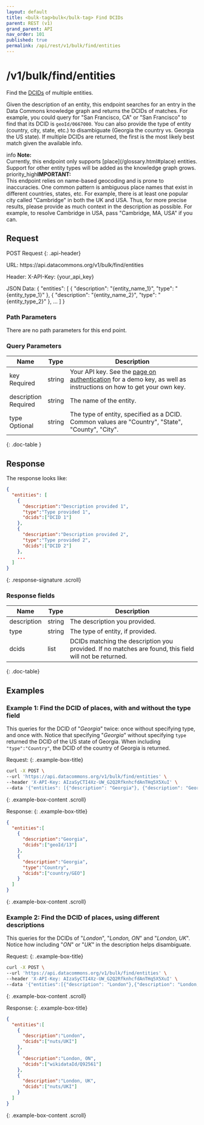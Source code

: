 ```yaml
---
layout: default
title: <bulk-tag>bulk</bulk-tag> Find DCIDs
parent: REST (v1)
grand_parent: API
nav_order: 101
published: true
permalink: /api/rest/v1/bulk/find/entities
---
```


# /v1/bulk/find/entities

Find the [DCIDs](/glossary.html#dcid) of multiple entities.

Given the description of an entity, this endpoint searches for an entry in the Data Commons knowledge graph and returns the DCIDs of matches. For example, you could query for "San Francisco, CA" or "San Francisco" to find that its DCID is `geoId/0667000`. You can also provide the type of entity (country, city, state, etc.) to disambiguate (Georgia the country vs. Georgia the US state). If multiple DCIDs are returned, the first is the most likely best match given the available info.

<div markdown="span" class="alert alert-info" role="alert">
   <span class="material-icons md-16">info </span><b>Note:</b><br />
   Currently, this endpoint only supports [place](/glossary.html#place) entities. Support for other entity types will be added as the knowledge graph grows.
</div>

<div markdown="span" class="alert alert-danger" role="alert">
   <span class="material-icons exclamation-icon">priority_high</span><b>IMPORTANT:</b><br />
   This endpoint relies on name-based geocoding and is prone to inaccuracies. One common pattern is ambiguous place names that exist in different countries, states, etc. For example, there is at least one popular city called "Cambridge" in both the UK and USA. Thus, for more precise results, please provide as much context in the description as possible. For example, to resolve Cambridge in USA, pass "Cambridge, MA, USA" if you can.
</div>

## Request

POST Request
{: .api-header}

<div class="api-signature">
URL:
https://api.datacommons.org/v1/bulk/find/entities

Header:
X-API-Key: {your_api_key}

JSON Data:
{
  "entities": [
    {
        "description": "{entity_name_1}",
        "type": "{entity_type_1}"
    },
    {
        "description": "{entity_name_2}",
        "type": "{entity_type_2}"
    },
    ...
  ]
}
</div>
<script src="/assets/js/syntax_highlighting.js"></script>

### Path Parameters

There are no path parameters for this end point.

### Query Parameters

| Name                                                     | Type   | Description                                                                                                                                                     |
| -------------------------------------------------------- | ------ | --------------------------------------------------------------------------------------------------------------------------------------------------------------- |
| key <br /> <required-tag>Required</required-tag>         | string | Your API key. See the [page on authentication](/api/rest/v1/getting_started#authentication) for a demo key, as well as instructions on how to get your own key. |
| description <br /> <required-tag>Required</required-tag> | string | The name of the entity.                                                                                                                                         |
| type <br /> <optional-tag>Optional</optional-tag>        | string | The type of entity, specified as a DCID. Common values are "Country", "State", "County", "City".                                                                         |
{: .doc-table }

## Response

The response looks like:

```json
{
  "entities": [
    {
      "description":"Description provided 1",
      "type":"Type provided 1",
      "dcids":["DCID 1"]
    },
    {
      "description":"Description provided 2",
      "type":"Type provided 2",
      "dcids":["DCID 2"]
    },
    ...
  ]
}
```
{: .response-signature .scroll}

### Response fields

| Name        | Type   | Description                                                                                            |
| ----------- | ------ | ------------------------------------------------------------------------------------------------------ |
| description | string | The description you provided.                                                                          |
| type        | string | The type of entity, if provided.                                                           |
| dcids       | list   | DCIDs matching the description you provided. If no matches are found, this field will not be returned. |
{: .doc-table}

## Examples

### Example 1: Find the DCID of places, with and without the type field

This queries for the DCID of "_Georgia_" twice: once without specifying type, and once with. Notice that specifying "_Georgia_" without specifying `type` returned the DCID of the US state of Georgia. When including `"type":"Country"`, the DCID of the country of Georgia is returned.

Request:
{: .example-box-title}

```bash
curl -X POST \
--url 'https://api.datacommons.org/v1/bulk/find/entities' \
--header 'X-API-Key: AIzaSyCTI4Xz-UW_G2Q2RfknhcfdAnTHq5X5XuI' \
--data '{"entities": [{"description": "Georgia"}, {"description": "Georgia", "type":"Country"}]}'
```
{: .example-box-content .scroll}

Response:
{: .example-box-title}

```json
{
  "entities":[
    {
      "description":"Georgia",
      "dcids":["geoId/13"]
    },
    {
      "description":"Georgia",
      "type":"Country",
      "dcids":["country/GEO"]
    }
  ]
}

```
{: .example-box-content .scroll}

### Example 2: Find the DCID of places, using different descriptions

This queries for the DCIDs of "_London_", "_London, ON_" and "_London, UK_". Notice how including "_ON_" or "_UK_" in the description helps disambiguate.

Request:
{: .example-box-title}

```bash
curl -X POST \
--url 'https://api.datacommons.org/v1/bulk/find/entities' \
--header 'X-API-Key: AIzaSyCTI4Xz-UW_G2Q2RfknhcfdAnTHq5X5XuI' \
--data '{"entities":[{"description": "London"},{"description": "London, ON"},{"description": "London, UK"}]}'
```
{: .example-box-content .scroll}

Response:
{: .example-box-title}

```json
{
  "entities":[
    {
      "description":"London",
      "dcids":["nuts/UKI"]
    },
    {
      "description":"London, ON",
      "dcids":["wikidataId/Q92561"]
    },
    {
      "description":"London, UK",
      "dcids":["nuts/UKI"]
    }
  ]
}
```
{: .example-box-content .scroll}
